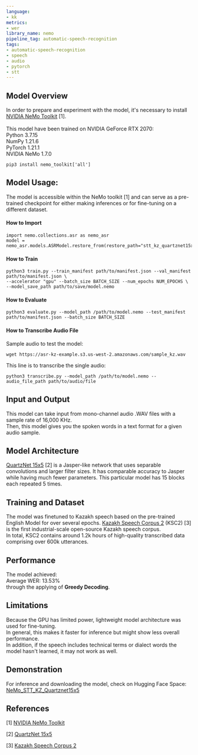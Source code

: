 ```yaml
---
language:
- kk
metrics:
- wer
library_name: nemo
pipeline_tag: automatic-speech-recognition
tags:
- automatic-speech-recognition
- speech
- audio
- pytorch
- stt
---
```



## Model Overview

In order to prepare and experiment with the model, it's necessary to install [NVIDIA NeMo Toolkit](https://github.com/NVIDIA/NeMo) [1].\
\
This model have been trained on NVIDIA GeForce RTX 2070:\
Python 3.7.15\
NumPy 1.21.6\
PyTorch 1.21.1\
NVIDIA NeMo 1.7.0

```
pip3 install nemo_toolkit['all']
```

## Model Usage:

The model is accessible within the NeMo toolkit [1] and can serve as a pre-trained checkpoint for either making inferences or for fine-tuning on a different dataset.

#### How to Import

```
import nemo.collections.asr as nemo_asr
model = nemo_asr.models.ASRModel.restore_from(restore_path="stt_kz_quartznet15x5.nemo")
```

#### How to Train

```
python3 train.py --train_manifest path/to/manifest.json --val_manifest path/to/manifest.json \
--accelerator "gpu" --batch_size BATCH_SIZE --num_epochs NUM_EPOCHS \
--model_save_path path/to/save/model.nemo
```

#### How to Evaluate

```
python3 evaluate.py --model_path /path/to/model.nemo --test_manifest path/to/manifest.json --batch_size BATCH_SIZE
```

#### How to Transcribe Audio File

Sample audio to test the model:
```
wget https://asr-kz-example.s3.us-west-2.amazonaws.com/sample_kz.wav
```
This line is to transcribe the single audio:
```
python3 transcribe.py --model_path /path/to/model.nemo --audio_file_path path/to/audio/file
```

## Input and Output

This model can take input from mono-channel audio .WAV files with a sample rate of 16,000 KHz.\
Then, this model gives you the spoken words in a text format for a given audio sample.

## Model Architecture

[QuartzNet 15x5](https://catalog.ngc.nvidia.com/orgs/nvidia/models/quartznet15x5) [2] is a Jasper-like network that uses separable convolutions and larger filter sizes. It has comparable accuracy to Jasper while having much fewer parameters. This particular model has 15 blocks each repeated 5 times.

## Training and Dataset

The model was finetuned to Kazakh speech based on the pre-trained English Model for over several epochs.
[Kazakh Speech Corpus 2](https://issai.nu.edu.kz/kz-speech-corpus/?version=1.1) (KSC2) [3] is the first industrial-scale open-source Kazakh speech corpus.\
In total, KSC2 contains around 1.2k hours of high-quality transcribed data comprising over 600k utterances.

## Performance
The model achieved:\
Average WER: 13.53%\
through the applying of **Greedy Decoding**.

## Limitations

Because the GPU has limited power, lightweight model architecture was used for fine-tuning.\
In general, this makes it faster for inference but might show less overall performance.\
In addition, if the speech includes technical terms or dialect words the model hasn't learned, it may not work as well.

## Demonstration

For inference and downloading the model, check on Hugging Face Space: [NeMo_STT_KZ_Quartznet15x5](https://huggingface.co/spaces/transiteration/nemo_stt_kz_quartznet15x5)

## References

[1] [NVIDIA NeMo Toolkit](https://github.com/NVIDIA/NeMo)

[2] [QuartzNet 15x5](https://catalog.ngc.nvidia.com/orgs/nvidia/models/quartznet15x5)

[3] [Kazakh Speech Corpus 2](https://issai.nu.edu.kz/kz-speech-corpus/?version=1.1)
